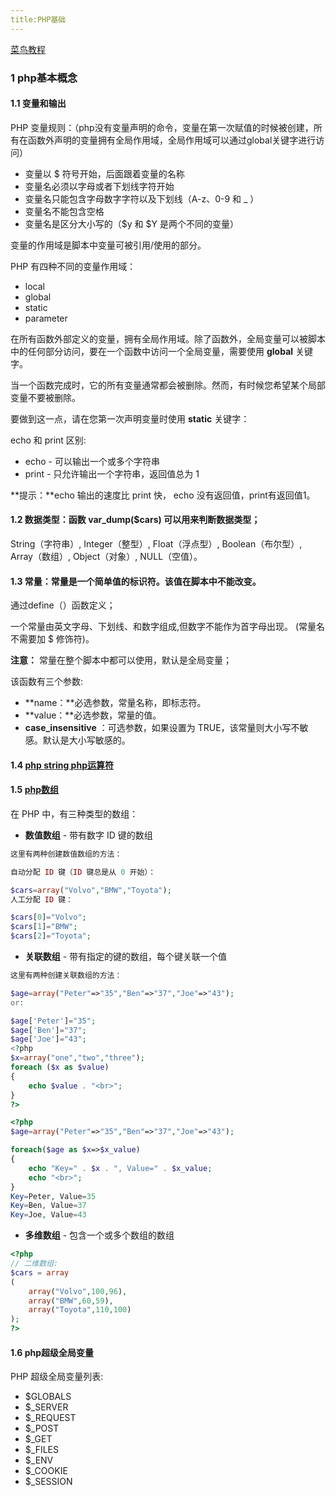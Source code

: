 ```yaml
---
title:PHP基础
---
```


[菜鸟教程](http://www.runoob.com/php/php-variables.html)

### 1 php基本概念

#### 1.1 变量和输出

PHP 变量规则：（php没有变量声明的命令，变量在第一次赋值的时候被创建，所有在函数外声明的变量拥有全局作用域，全局作用域可以通过global关键字进行访问）

- 变量以 $ 符号开始，后面跟着变量的名称
- 变量名必须以字母或者下划线字符开始
- 变量名只能包含字母数字字符以及下划线（A-z、0-9 和 _ ）
- 变量名不能包含空格
- 变量名是区分大小写的（$y 和 $Y 是两个不同的变量）

变量的作用域是脚本中变量可被引用/使用的部分。

PHP 有四种不同的变量作用域：

- local
- global
- static
- parameter

在所有函数外部定义的变量，拥有全局作用域。除了函数外，全局变量可以被脚本中的任何部分访问，要在一个函数中访问一个全局变量，需要使用 **global** 关键字。

当一个函数完成时，它的所有变量通常都会被删除。然而，有时候您希望某个局部变量不要被删除。

要做到这一点，请在您第一次声明变量时使用 **static** 关键字：

echo 和 print 区别:

- echo - 可以输出一个或多个字符串
- print - 只允许输出一个字符串，返回值总为 1

**提示：**echo 输出的速度比 print 快， echo 没有返回值，print有返回值1。

#### 1.2 数据类型：函数 var_dump($cars)  可以用来判断数据类型；

String（字符串）, Integer（整型）, Float（浮点型）, Boolean（布尔型）, Array（数组）, Object（对象）, NULL（空值）。

#### 1.3 常量：常量是一个简单值的标识符。该值在脚本中不能改变。

通过define（）函数定义；

一个常量由英文字母、下划线、和数字组成,但数字不能作为首字母出现。 (常量名不需要加 $ 修饰符)。

**注意：** 常量在整个脚本中都可以使用，默认是全局变量；

该函数有三个参数:

- **name：**必选参数，常量名称，即标志符。
- **value：**必选参数，常量的值。
- **case_insensitive** ：可选参数，如果设置为 TRUE，该常量则大小写不敏感。默认是大小写敏感的。

#### 1.4 [php string ](http://www.runoob.com/php/php-ref-string.html)   [php运算符](http://www.runoob.com/php/php-operators.html)  

#### 1.5 [php数组](http://www.runoob.com/php/php-arrays.html)

在 PHP 中，有三种类型的数组：

- **数值数组** - 带有数字 ID 键的数组

```php
这里有两种创建数值数组的方法：

自动分配 ID 键（ID 键总是从 0 开始）：

$cars=array("Volvo","BMW","Toyota");
人工分配 ID 键：

$cars[0]="Volvo";
$cars[1]="BMW";
$cars[2]="Toyota";
```

- **关联数组** - 带有指定的键的数组，每个键关联一个值

```php
这里有两种创建关联数组的方法：

$age=array("Peter"=>"35","Ben"=>"37","Joe"=>"43");
or:

$age['Peter']="35";
$age['Ben']="37";
$age['Joe']="43";
<?php
$x=array("one","two","three");
foreach ($x as $value)
{
    echo $value . "<br>";
}
?>


```

```php
<?php 
$age=array("Peter"=>"35","Ben"=>"37","Joe"=>"43"); 

foreach($age as $x=>$x_value) 
{ 
    echo "Key=" . $x . ", Value=" . $x_value; 
    echo "<br>"; 
} 
Key=Peter, Value=35
Key=Ben, Value=37
Key=Joe, Value=43
```

- **多维数组** - 包含一个或多个数组的数组

```php
<?php
// 二维数组:
$cars = array
(
    array("Volvo",100,96),
    array("BMW",60,59),
    array("Toyota",110,100)
);
?>

```

 #### 1.6 php超级全局变量

PHP 超级全局变量列表:

- $GLOBALS
- $_SERVER
- $_REQUEST
- $_POST
- $_GET
- $_FILES
- $_ENV
- $_COOKIE
- $_SESSION


